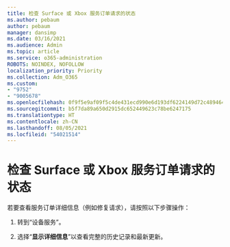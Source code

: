 ```yaml
---
title: 检查 Surface 或 Xbox 服务订单请求的状态
ms.author: pebaum
author: pebaum
manager: dansimp
ms.date: 03/16/2021
ms.audience: Admin
ms.topic: article
ms.service: o365-administration
ROBOTS: NOINDEX, NOFOLLOW
localization_priority: Priority
ms.collection: Adm_O365
ms.custom:
- "9752"
- "9005678"
ms.openlocfilehash: 0f9f5e9af09f5c4de431ecd990e6d193df6224149d72c48946425824ad60dd23
ms.sourcegitcommit: b5f7da89a650d2915dc652449623c78be6247175
ms.translationtype: HT
ms.contentlocale: zh-CN
ms.lasthandoff: 08/05/2021
ms.locfileid: "54021514"
---
```

# <a name="check-the-status-of-a-service-order-request-for-surface-or-xbox"></a>检查 Surface 或 Xbox 服务订单请求的状态

若要查看服务订单详细信息（例如修复请求），请按照以下步骤操作：

1. 转到“设备服务”。

1. 选择“**显示详细信息**”以查看完整的历史记录和最新更新。

